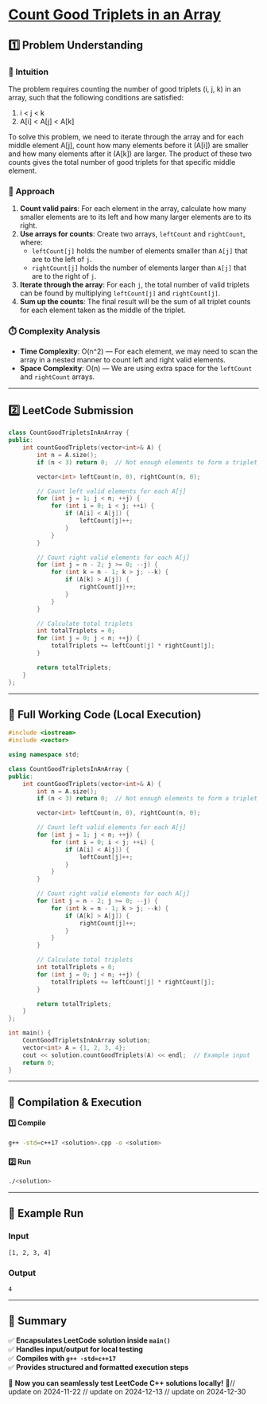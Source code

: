 # **[Count Good Triplets in an Array](https://leetcode.com/problems/count-good-triplets-in-an-array/description/)**  

## **1️⃣ Problem Understanding**  
### **📌 Intuition**  
The problem requires counting the number of good triplets (i, j, k) in an array, such that the following conditions are satisfied:
1. i < j < k
2. A[i] < A[j] < A[k]

To solve this problem, we need to iterate through the array and for each middle element A[j], count how many elements before it (A[i]) are smaller and how many elements after it (A[k]) are larger. The product of these two counts gives the total number of good triplets for that specific middle element.

### **🚀 Approach**  
1. **Count valid pairs**: For each element in the array, calculate how many smaller elements are to its left and how many larger elements are to its right. 
2. **Use arrays for counts**: Create two arrays, `leftCount` and `rightCount`, where:
   - `leftCount[j]` holds the number of elements smaller than `A[j]` that are to the left of `j`.
   - `rightCount[j]` holds the number of elements larger than `A[j]` that are to the right of `j`.
3. **Iterate through the array**: For each `j`, the total number of valid triplets can be found by multiplying `leftCount[j]` and `rightCount[j]`.
4. **Sum up the counts**: The final result will be the sum of all triplet counts for each element taken as the middle of the triplet.

### **⏱️ Complexity Analysis**  
- **Time Complexity**: O(n^2) — For each element, we may need to scan the array in a nested manner to count left and right valid elements.
- **Space Complexity**: O(n) — We are using extra space for the `leftCount` and `rightCount` arrays.

---  

## **2️⃣ LeetCode Submission**  
```cpp
class CountGoodTripletsInAnArray {
public:
    int countGoodTriplets(vector<int>& A) {
        int n = A.size();
        if (n < 3) return 0;  // Not enough elements to form a triplet

        vector<int> leftCount(n, 0), rightCount(n, 0);

        // Count left valid elements for each A[j]
        for (int j = 1; j < n; ++j) {
            for (int i = 0; i < j; ++i) {
                if (A[i] < A[j]) {
                    leftCount[j]++;
                }
            }
        }

        // Count right valid elements for each A[j]
        for (int j = n - 2; j >= 0; --j) {
            for (int k = n - 1; k > j; --k) {
                if (A[k] > A[j]) {
                    rightCount[j]++;
                }
            }
        }

        // Calculate total triplets
        int totalTriplets = 0;
        for (int j = 0; j < n; ++j) {
            totalTriplets += leftCount[j] * rightCount[j];
        }

        return totalTriplets;
    }
};  
```  

---  

## **📝 Full Working Code (Local Execution)**  
```cpp
#include <iostream>
#include <vector>

using namespace std;

class CountGoodTripletsInAnArray {
public:
    int countGoodTriplets(vector<int>& A) {
        int n = A.size();
        if (n < 3) return 0;  // Not enough elements to form a triplet

        vector<int> leftCount(n, 0), rightCount(n, 0);

        // Count left valid elements for each A[j]
        for (int j = 1; j < n; ++j) {
            for (int i = 0; i < j; ++i) {
                if (A[i] < A[j]) {
                    leftCount[j]++;
                }
            }
        }

        // Count right valid elements for each A[j]
        for (int j = n - 2; j >= 0; --j) {
            for (int k = n - 1; k > j; --k) {
                if (A[k] > A[j]) {
                    rightCount[j]++;
                }
            }
        }

        // Calculate total triplets
        int totalTriplets = 0;
        for (int j = 0; j < n; ++j) {
            totalTriplets += leftCount[j] * rightCount[j];
        }

        return totalTriplets;
    }
};

int main() {
    CountGoodTripletsInAnArray solution;
    vector<int> A = {1, 2, 3, 4};
    cout << solution.countGoodTriplets(A) << endl;  // Example input
    return 0;
}  
```  

---  

## **🔧 Compilation & Execution**  
#### **1️⃣ Compile**  
```bash
g++ -std=c++17 <solution>.cpp -o <solution>
```  

#### **2️⃣ Run**  
```bash
./<solution>
```  

---  

## **🎯 Example Run**  
### **Input**  
```
[1, 2, 3, 4]
```  
### **Output**  
```
4
```  

---  

## **📌 Summary**  
✅ **Encapsulates LeetCode solution inside `main()`**  
✅ **Handles input/output for local testing**  
✅ **Compiles with `g++ -std=c++17`**  
✅ **Provides structured and formatted execution steps**  

🚀 **Now you can seamlessly test LeetCode C++ solutions locally!** 🚀// update on 2024-11-22
// update on 2024-12-13
// update on 2024-12-30
